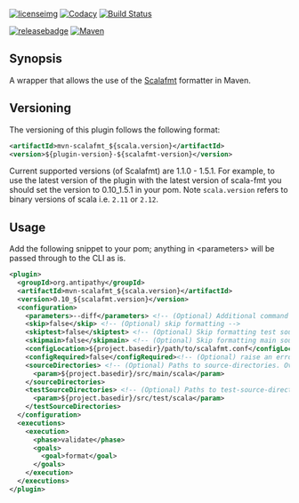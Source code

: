 [![licenseimg]][licenselink]  [![Codacy][codacyimg]][codacylink] [![Build Status](https://travis-ci.com/SimonJPegg/mvn_scalafmt.svg?branch=master)](https://travis-ci.com/SimonJPegg/mvn_scalafmt)

[![releasebadge]][releaselink] [![Maven][mavenimg]][mavenlink]

## Synopsis

A wrapper that allows the use of the [Scalafmt](https://github.com/scalameta/scalafmt/) formatter in Maven.

## Versioning 

The versioning of this plugin follows the following format:

```xml
<artifactId>mvn-scalafmt_${scala.version}</artifactId>
<version>${plugin-version}-${scalafmt-version}</version>
```
 
Current supported versions (of Scalafmt) are 1.1.0 - 1.5.1. For example, to use the latest version 
of the plugin with the latest version of scala-fmt you should set the version to 0.10_1.5.1 in your pom.
Note `scala.version` refers to binary versions of scala i.e. `2.11` or `2.12`.

## Usage

Add the following snippet to your pom; anything in \<parameters\> will be
passed through to the CLI as is.

```xml
<plugin>
  <groupId>org.antipathy</groupId>
  <artifactId>mvn-scalafmt_${scala.version}</artifactId>
  <version>0.10_${scalafmt.version}</version>
  <configuration>
    <parameters>--diff</parameters> <!-- (Optional) Additional command line arguments -->
    <skip>false</skip> <!-- (Optional) skip formatting -->
    <skiptest>false</skiptest> <!-- (Optional) Skip formatting test sources -->
    <skipmain>false</skipmain> <!-- (Optional) Skip formatting main sources -->
    <configLocation>${project.basedir}/path/to/scalafmt.conf</configLocation> <!-- (Optional) config location -->
    <configRequired>false</configRequired><!-- (Optional) raise an error if configLocation is missing or invalid (otherwise use Scalafmt defaults) -->
    <sourceDirectories> <!-- (Optional) Paths to source-directories. Overrides ${project.build.sourceDirectory} -->
      <param>${project.basedir}/src/main/scala</param>
    </sourceDirectories>
    <testSourceDirectories> <!-- (Optional) Paths to test-source-directories. Overrides ${project.build.testSourceDirectory} -->
      <param>${project.basedir}/src/test/scala</param>
    </testSourceDirectories>
  </configuration>
  <executions>
    <execution>
      <phase>validate</phase>
      <goals>
        <goal>format</goal>
      </goals>
    </execution>
  </executions>
</plugin>
```

[licenseimg]: https://img.shields.io/badge/Licence-Apache%202.0-blue.svg
[licenselink]: ./LICENSE

[codacyimg]: https://api.codacy.com/project/badge/Grade/15b50622fcf349cc89301b6c3d40fc4e
[codacylink]: https://app.codacy.com/project/Antipathy_org/mvn_scalafmt/dashboard?branchId=11175791

[mavenimg]: https://maven-badges.herokuapp.com/maven-central/org.antipathy/mvn-scalafmt_2.11/badge.svg
[mavenlink]: https://search.maven.org/search?q=org.antipathy.mvn-scalafmt

[releasebadge]: https://img.shields.io/github/release/simonjpegg/mvn_scalafmt.svg?style=flat
[releaselink]: https://github.com/SimonJPegg/mvn_scalafmt/releases
